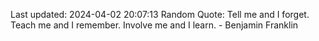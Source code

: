 Last updated: 2024-04-02 20:07:13
Random Quote: Tell me and I forget. Teach me and I remember. Involve me and I learn. - Benjamin Franklin